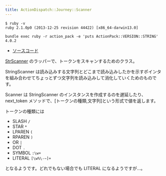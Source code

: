 ```yaml
---
title: ActionDispatch::Journey::Scanner
---
```


```
$ ruby -v
ruby 2.1.0p0 (2013-12-25 revision 44422) [x86_64-darwin13.0]
```

```
bundle exec ruby -r action_pack -e 'puts ActionPack::VERSION::STRING'
4.0.2
```

* [ソースコード](https://github.com/rails/rails/blob/v4.0.2/actionpack/lib/action_dispatch/journey/scanner.rb)

[StrScanner](http://docs.ruby-lang.org/ja/2.1.0/class/StringScanner.html) のラッパーで、トークンをスキャンするためのクラス。

StringScanner は読み込みする文字列とどこまで読み込みしたかを示すポインタを組み合わせてちょっとずつ文字列を読み込みして消化していくためのものです。

Scanner は StringScanner のインスタンスを作成するのを遅延したり、next_token メソッドで、[トークンの種類,文字列]という形式で値を返します。

トークンの種類には

* SLASH `/`
* STAR `*`
* LPAREN `(`
* RPAREN `)`
* OR `|`
* DOT `.`
* SYMBOL `:\w+`
* LITERAL `[\w%\-~]+`

となるようです。どれでもない場合でも LITERAL になるようですが…。
